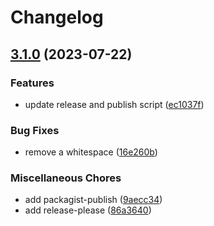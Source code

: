 # Changelog

## [3.1.0](https://github.com/zuzanawangle/buttercms-php/compare/v3.0.1...v3.1.0) (2023-07-22)


### Features

* update release and publish script ([ec1037f](https://github.com/zuzanawangle/buttercms-php/commit/ec1037f105ad06e15baccaba7875f4479c6d654d))


### Bug Fixes

* remove a whitespace ([16e260b](https://github.com/zuzanawangle/buttercms-php/commit/16e260bc4937a3b7ae3a125ac2d1677b160187e2))


### Miscellaneous Chores

* add packagist-publish ([9aecc34](https://github.com/zuzanawangle/buttercms-php/commit/9aecc34f5a050bf17ada4f2628e94068a46eee48))
* add release-please ([86a3640](https://github.com/zuzanawangle/buttercms-php/commit/86a36400429e584fe0998162764497a0ff436488))
